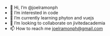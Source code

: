 - 👋 Hi, I’m @joelramonph
- 👀 I’m interested in code
- 🌱 I’m currently learning phyton and vuejs
- 💞️ I’m looking to collaborate on jivitedacademia
- 📫 How to reach me joelramonph@gmail.com

<!---
joelramonph/joelramonph is a ✨ special ✨ repository because its `README.md` (this file) appears on your GitHub profile.
You can click the Preview link to take a look at your changes.
--->
